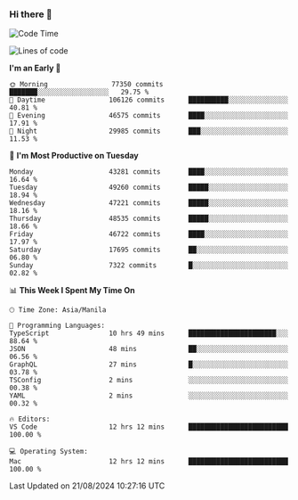 ### Hi there 👋

<!--START_SECTION:waka-->
![Code Time](http://img.shields.io/badge/Code%20Time-5%2C464%20hrs%202%20mins-blue)

![Lines of code](https://img.shields.io/badge/From%20Hello%20World%20I%27ve%20Written-117.2%20million%20lines%20of%20code-blue)

**I'm an Early 🐤** 

```text
🌞 Morning                77350 commits       ███████░░░░░░░░░░░░░░░░░░   29.75 % 
🌆 Daytime                106126 commits      ██████████░░░░░░░░░░░░░░░   40.81 % 
🌃 Evening                46575 commits       ████░░░░░░░░░░░░░░░░░░░░░   17.91 % 
🌙 Night                  29985 commits       ███░░░░░░░░░░░░░░░░░░░░░░   11.53 % 
```
📅 **I'm Most Productive on Tuesday** 

```text
Monday                   43281 commits       ████░░░░░░░░░░░░░░░░░░░░░   16.64 % 
Tuesday                  49260 commits       █████░░░░░░░░░░░░░░░░░░░░   18.94 % 
Wednesday                47221 commits       █████░░░░░░░░░░░░░░░░░░░░   18.16 % 
Thursday                 48535 commits       █████░░░░░░░░░░░░░░░░░░░░   18.66 % 
Friday                   46722 commits       ████░░░░░░░░░░░░░░░░░░░░░   17.97 % 
Saturday                 17695 commits       ██░░░░░░░░░░░░░░░░░░░░░░░   06.80 % 
Sunday                   7322 commits        █░░░░░░░░░░░░░░░░░░░░░░░░   02.82 % 
```


📊 **This Week I Spent My Time On** 

```text
🕑︎ Time Zone: Asia/Manila

💬 Programming Languages: 
TypeScript               10 hrs 49 mins      ██████████████████████░░░   88.64 % 
JSON                     48 mins             ██░░░░░░░░░░░░░░░░░░░░░░░   06.56 % 
GraphQL                  27 mins             █░░░░░░░░░░░░░░░░░░░░░░░░   03.78 % 
TSConfig                 2 mins              ░░░░░░░░░░░░░░░░░░░░░░░░░   00.38 % 
YAML                     2 mins              ░░░░░░░░░░░░░░░░░░░░░░░░░   00.32 % 

🔥 Editors: 
VS Code                  12 hrs 12 mins      █████████████████████████   100.00 % 

💻 Operating System: 
Mac                      12 hrs 12 mins      █████████████████████████   100.00 % 
```


 Last Updated on 21/08/2024 10:27:16 UTC
<!--END_SECTION:waka-->


<!--
**rad182/rad182** is a ✨ _special_ ✨ repository because its `README.md` (this file) appears on your GitHub profile.

Here are some ideas to get you started:

- 🔭 I’m currently working on ...
- 🌱 I’m currently learning ...
- 👯 I’m looking to collaborate on ...
- 🤔 I’m looking for help with ...
- 💬 Ask me about ...
- 📫 How to reach me: ...
- 😄 Pronouns: ...
- ⚡ Fun fact: ...
-->
